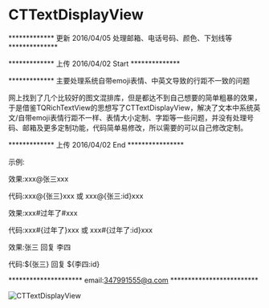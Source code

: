 # CTTextDisplayView

************* 更新 2016/04/05 处理邮箱、电话号码、颜色、下划线等 **************

************* 上传 2016/04/02 Start **************

************* 主要处理系统自带emoji表情、中英文导致的行距不一致的问题 

网上找到了几个比较好的图文混排库，但是都达不到自己想要的简单粗暴的效果，于是借鉴TQRichTextView的思想写了CTTextDisplayView，解决了文本中系统英文/自带emoji表情行距不一样、表情大小定制、字距等一些问题，并没有处理号码、邮箱及更多定制功能，代码简单易修改，所以需要的可以自己修改定制。

************* 上传 2016/04/02 End ****************

示例:

  效果:xxx@张三xxx

  代码:xxx@{张三}xxx 或 xxx@{张三:id}xxx
	


  效果:xxx#过年了#xxx

  代码:xxx#{过年了}xxx  或  xxx#{过年了:id}xxx



  效果:张三 回复 李四

  代码:${张三} 回复 ${李四:id}

*********************  email:347991555@q.com   *************************

![CTTextDisplayView](https://github.com/BrownCN023/CTTextDisplayView/blob/master/ScreenShot.png)